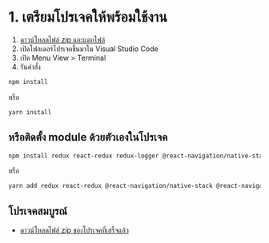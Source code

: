 
# 1. เตรียมโปรเจคให้พร้อมใช้งาน

1. [ดาวน์โหลดไฟล์ zip และแตกไฟล์](https://github.com/teerasej/react-native-note-app-mobile/tree/C-starter)
2. เปิดโฟลเดอร์โปรเจคขึ้นมาใน Visual Studio Code
3. เปิด Menu View > Terminal
4. รันคำสั่ง 

```bash
npm install
```

หรือ 

```bash
yarn install 
```

## หรือติดตั้ง module ด้วยตัวเองในโปรเจค

```bash
npm install redux react-redux redux-logger @react-navigation/native-stack @react-navigation/native @react-navigation/stack expo-app-loading formik
```

หรือ 

```bash
yarn add redux react-redux @react-navigation/native-stack @react-navigation/native @react-navigation/stack redux-logger expo-app-loading formik
```

## โปรเจคสมบูรณ์

- [ดาวน์โหลดไฟล์ zip ของโปรเจคที่เสร็จแล้ว](https://www.dropbox.com/s/sqxpmk7ubxxtjpy/nextflow-note-app-finish.zip?dl=0)
